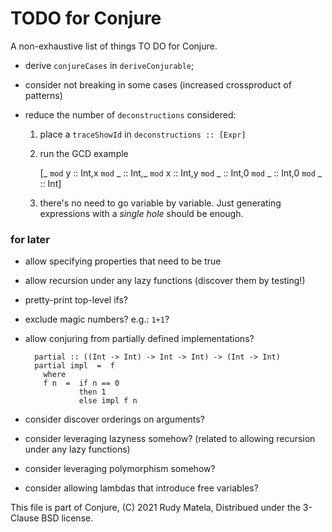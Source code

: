 TODO for Conjure
================

A non-exhaustive list of things TO DO for Conjure.

* derive `conjureCases` in `deriveConjurable`;

* consider not breaking in some cases (increased crossproduct of patterns)

* reduce the number of `deconstructions` considered:

	1. place a `traceShowId` in `deconstructions :: [Expr]`
	2. run the GCD example

		[_ `mod` y :: Int,x `mod` _ :: Int,_ `mod` x :: Int,y `mod` _ :: Int,0 `mod` _ :: Int,0 `mod` _ :: Int]

	3. there's no need to go variable by variable.  Just generating expressions
	   with a _single hole_ should be enough.



### for later

* allow specifying properties that need to be true

* allow recursion under any lazy functions (discover them by testing!)

* pretty-print top-level ifs?

* exclude magic numbers?  e.g.: `1+1`?

* allow conjuring from partially defined implementations?

        partial :: ((Int -> Int) -> Int -> Int) -> (Int -> Int)
        partial impl  =  f
          where
          f n  =  if n == 0
                  then 1
                  else impl f n

* consider discover orderings on arguments?

* consider leveraging lazyness somehow?
  (related to allowing recursion under any lazy functions)

* consider leveraging polymorphism somehow?

* consider allowing lambdas that introduce free variables?


This file is part of Conjure,
(C) 2021 Rudy Matela,
Distribued under the 3-Clause BSD license.
